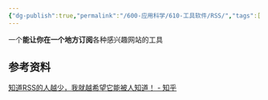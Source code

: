 ```yaml
---
{"dg-publish":true,"permalink":"/600-应用科学/610-工具软件/RSS/","tags":["RSS"],"noteIcon":""}
---
```


一个**能让你在一个地方订阅**各种感兴趣网站的工具


## 参考资料
[知道RSS的人越少，我就越希望它能被人知道！ - 知乎](https://zhuanlan.zhihu.com/p/349349861)